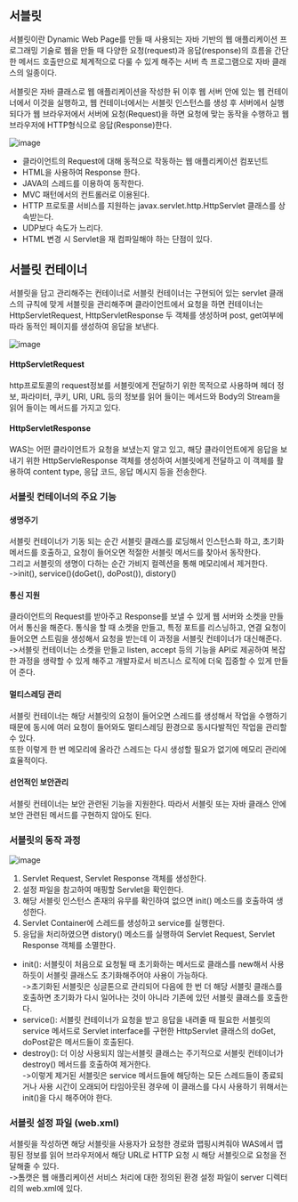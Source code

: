 ## 서블릿                          
서블릿이란 Dynamic Web Page를 만들 때 사용되는 자바 기반의 웹 애플리케이션 
프로그래밍 기술로 웹을 만들 때 다양한 요청(request)과 응답(response)의 흐름을 간단한 메서드 
호출만으로 체계적으로 다룰 수 있게 해주는 서버 측 프로그램으로 자바 클래스의 일종이다.       

서블릿은 자바 클래스로 웹 애플리케이션을 작성한 뒤 이후 웹 서버 안에 있는 웹 
컨테이너에서 이것을 실행하고, 웹 컨테이너에서는 서블릿 인스턴스를 생성 후 
서버에서 실행되다가 웹 브라우저에서 서버에 요청(Request)을 하면 요청에 맞는 
동작을 수행하고 웹 브라우저에 HTTP형식으로 응답(Response)한다. 

![image](https://user-images.githubusercontent.com/122864238/228720157-040a792d-bc9d-4916-b488-46bac826914c.png)

- 클라이언트의 Request에 대해 동적으로 작동하는 웹 애플리케이션 컴포넌트
- HTML을 사용하여 Response 한다.
- JAVA의 스레드를 이용하여 동작한다.
- MVC 패턴에서의 컨트롤러로 이용된다.
- HTTP 프로토콜 서비스를 지원하는 javax.servlet.http.HttpServlet 클래스를 상속받는다.
- UDP보다 속도가 느리다.
- HTML 변경 시 Servlet을 재 컴파일해야 하는 단점이 있다.

## 서블릿 컨테이너     
서블릿을 담고 관리해주는 컨테이너로 서블릿 컨테이너는 구현되어 있는 servlet 클래스의 
규칙에 맞게 서블릿을 관리해주며 클라이언트에서 요청을 하면 컨테이너는 
HttpServletRequest, HttpServletResponse 두 객체를 생성하며 post, get여부에 따라 
동적인 페이지를 생성하여 응답을 보낸다.

![image](https://user-images.githubusercontent.com/122864238/228719835-64578634-1017-4290-91d3-c5d0814f2edf.png)


#### HttpServletRequest
http프로토콜의 request정보를 서블릿에게 전달하기 위한 목적으로 사용하며 헤더 
정보, 파라미터, 쿠키, URI, URL 등의 정보를 읽어 들이는 메서드와 Body의 Stream을 
읽어 들이는 메서드를 가지고 있다.

#### HttpServletResponse
WAS는 어떤 클라이언트가 요청을 보냈는지 알고 있고, 해당 클라이언트에게 응답을 
보내기 위한 HttpServleResponse 객체를 생성하여 서블릿에게 전달하고 이 객체를 
활용하여 content type, 응답 코드, 응답 메시지 등을 전송한다.


### 서블릿 컨테이너의 주요 기능
#### 생명주기
서블릿 컨테이너가 기동 되는 순간 서블릿 클래스를 로딩해서 인스턴스화 하고, 
초기화 메서드를 호출하고, 요청이 들어오면 적절한 서블릿 메서드를 찾아서 동작한다.          
그리고 서블릿의 생명이 다하는 순간 가비지 컬렉션을 통해 메모리에서 제거한다.             
->init(), service()(doGet(), doPost()), distory()
#### 통신 지원
클라이언트의 Request를 받아주고 Response를 보낼 수 있게 웹 서버와 소켓을 만들어서 통신을 해준다. 
통식을 할 때 소켓을 만들고, 특정 포트를 리스닝하고, 연결 요청이 들어오면 스트림을 
생성해서 요청을 받는데 이 과정을 서블릿 컨테이너가 대신해준다.               
->서블릿 컨테이너는 소켓을 만들고 listen, accept 등의 기능을 API로 제공하여 복잡한 
과정을 생략할 수 있게 해주고 개발자로서 비즈니스 로직에 더욱 집중할 수 있게 만들어 준다.
#### 멀티스레딩 관리
서블릿 컨테이너는 해당 서블릿의 요청이 들어오면 스레드를 생성해서 작업을 수행하기 때문에 
동시에 여러 요청이 들어와도 멀티스레딩 환경으로 동시다발적인 작업을 관리할 수 있다.               
또한 이렇게 한 번 메모리에 올라간 스레드는 다시 생성할 필요가 없기에 메모리 관리에 효율적이다.
#### 선언적인 보안관리
서블릿 컨테이너는 보안 관련된 기능을 지원한다. 따라서 서블릿 또는 자바 클래스 안에 
보안 관련된 메서드를 구현하지 않아도 된다. 
### 서블릿의 동작 과정
![image](https://user-images.githubusercontent.com/122864238/228720783-5da4a118-7ded-4bed-ab02-f360fd212bbb.png)

1. Servlet Request, Servlet Response 객체를 생성한다.
2. 설정 파일을 참고하여 매핑할 Servlet을 확인한다.
3. 해당 서블릿 인스턴스 존재의 유무를 확인하여 없으면 init() 메소드를 호출하여 
생성한다.
4. Servlet Container에 스레드를 생성하고 service를 실행한다.
5. 응답을 처리하였으면 distory() 메소드를 실행하여 Servlet Request, Servlet 
Response 객체를 소멸한다.

- init(): 서블릿이 처음으로 요청될 때 초기화하는 메서드로 클래스를 new해서 사용하듯이 
서블릿 클래스도 초기화해주어야 사용이 가능하다.            
->초기화된 서블릿은 싱글톤으로 관리되어 다음에 한 번 더 해당 서블릿 클래스를 호출하면 
초기화가 다시 일어나는 것이 아니라 기존에 있던 서블릿 클래스를 호출한다.
- service(): 서블릿 컨테이너가 요청을 받고 응답을 내려줄 때 필요한 서블릿의 service 
메서드로 Servlet interface를 구현한 HttpServlet 클래스의 doGet, doPost같은 메서드들이 
호출된다.
- destroy(): 더 이상 사용되지 않는서블릿 클래스는 주기적으로 서블릿 컨테이너가 destroy() 
메서드를 호출하여 제거한다.               
->이렇게 제거된 서블릿은 service 메서드들에 해당하는 모든 스레드들이 종료되거나 사용 
시간이 오래되어 타임아웃된 경우에 이 클래스를 다시 사용하기 위해서는 init()을 다시 
해주어야 한다.

### 서블릿 설정 파일 (web.xml)
서블릿을 작성하면 해당 서블릿을 사용자가 요청한 경로와 맵핑시켜줘야 WAS에서 맵핑된 
정보를 읽어 브라우저에서 해당 URL로 HTTP 요청 시 해당 서블릿으로 요청을 전달해줄 수 있다.                 
->톰캣은 웹 애플리케이션 서비스 처리에 대한 정의된 환경 설정 파일이 server 디렉터리의 
web.xml에 있다.
